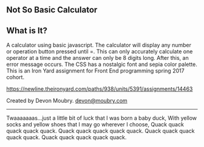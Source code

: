 Not So Basic Calculator
-----------------------

What is It?
-----------

A calculator using basic javascript. The calculator will display any number or operation button pressed until =. This can only accurately calculate one operator at a time and the answer can only be 8 digits long. After this, an error message occurs. The CSS has a nostalgic font and sepia color palette. This is an Iron Yard assignment for Front End programming spring 2017 cohort.

https://newline.theironyard.com/paths/938/units/5391/assignments/14463

Created by Devon Moubry.
devon@moubry.com

-----------------------------------------------------------------------
Twaaaaaaas...just a little bit of luck that I was born a baby duck,
With yellow socks and yellow shoes that I may go wherever I choose,
Quack quack quack quack quack. Quack quack quack quack quack.
Quack quack quack quack quack. Quack quack quack quack quack.
